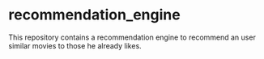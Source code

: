 # recommendation_engine
This repository contains a recommendation engine to recommend an user similar movies to those he already likes.
